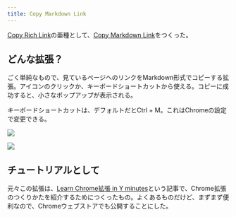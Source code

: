 ```yaml
---
title: Copy Markdown Link
---
```

[Copy Rich Link](https://chrome.google.com/webstore/detail/copy-rich-link/hikiamlgpdcabppakpmemaofmkgknpea)の亜種として、[Copy Markdown Link](https://chrome.google.com/webstore/detail/copy-markdown-link/gkceaaphhbeanfciglgpffnncfpipjpa)をつくった。

どんな拡張？
------

ごく単純なもので、見ているページへのリンクをMarkdown形式でコピーする拡張。アイコンのクリックか、キーボードショートカットから使える。コピーに成功すると、小さなポップアップが表示される。

キーボードショートカットは、デフォルトだとCtrl + M。これはChromeの設定で変更できる。

![](https://lh4.googleusercontent.com/6C6SyzUrcWwt2HPl78TdvlCzfExGpy3LFHwQ5lTFQpS6jmQ4vzA_iLdPzvPFn-dLCBbINChoDRmCpLmakBkZywHidY9NWkQQ2q8dFwGarWO6rXiTFcfNr8snE-TKlPGH6cxyqy8S9QUc9E4nm6hfB2_77z-16pMSlQxckKqQE9U8IViLVkZKerCT)

![](https://lh5.googleusercontent.com/8fNd2DTniI-tUgOuKxxVoZnPHGNEmHlkJI2oPTE_kcBRTC3tJT4jEJrf6uWYSXiJaHVvg1iMtVIaDbyi1tefzszPmvZG3Lb6Z4dwV5tvfCfVp9whdc2VLpwbFkhsEKaiEUshM4DsENNjdV_pdtSG27tH33oBtx4LSzTnsbR_EFH9CUnTV55EA5n4)

チュートリアルとして
----------

元々この拡張は、[Learn Chrome拡張 in Y minutes](https://r7kamura.com/articles/2022-05-18-learn-chrome-extention-in-y-minutes)という記事で、Chrome拡張のつくりかたを紹介するためにつくったもの。よくあるものだけど、まずまず便利なので、Chromeウェブストアでも公開することにした。
